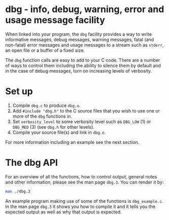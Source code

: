 # dbg - info, debug, warning, error and usage message facility

When linked into your program, the `dbg` facility provides a way to write
informative messages, debug messages, warning messages, fatal (and non-fatal)
error messages and usage messages to a stream such as `stderr`, an open file or
a buffer of a fixed size.

The `dbg` function calls are easy to add to your C code. There are a number of
ways to control them including the ability to silence them by default and in the
case of debug messages, turn on increasing levels of verbosity.


# Set up

1. Compile `dbg.c` to produce `dbg.o`.
2. Add `#include "dbg.h"` to the C source files that you wish to use one or more
   of the `dbg` functions in.
3. Set `verbosity_level` to some verbosity level such as `DBG_LOW` (1) or
   `DBG_MED` (3) (see `dbg.h` for other levels).
4. Compile your source file(s) and link in `dbg.o`.


For more information including an example see the next section.


# The dbg API

For an overview of all the functions, how to control output, general notes and
other information, please see the man page `dbg.3`. You can render it by:

```sh
man ./dbg.3
```

An example program making use of some of the functions is `dbg_example.c`. In
the man page `dbg.3` it shows you how to compile it and it tells you the
expected output as well as why that output is expected.
